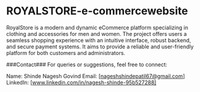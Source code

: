 # ROYALSTORE-e-commercewebsite
RoyalStore is a modern and dynamic eCommerce platform specializing in clothing and accessories for men and women. The project offers users a seamless shopping experience with an intuitive interface, robust backend, and secure payment systems. It aims to provide a reliable and user-friendly platform for both customers and administrators.

###Contact###
For queries or suggestions, feel free to connect:

Name: Shinde Nagesh Govind
Email: [nageshshindepatil67@gmail.com]
LinkedIn: [www.linkedin.com/in/nagesh-shinde-95b527288]


